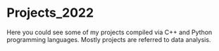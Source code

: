 # Projects_2022
Here you could see some of my projects compiled via C++ and Python programming languages. Mostly projects are referred to data analysis.
